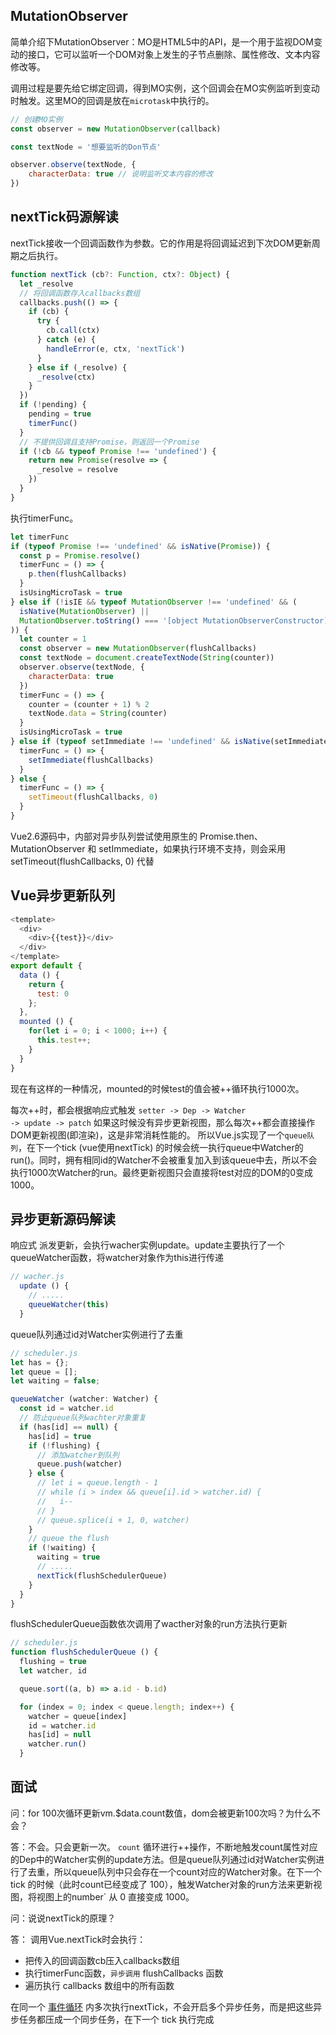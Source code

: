 ## MutationObserver
简单介绍下MutationObserver：MO是HTML5中的API，是一个用于监视DOM变动的接口，它可以监听一个DOM对象上发生的子节点删除、属性修改、文本内容修改等。

调用过程是要先给它绑定回调，得到MO实例，这个回调会在MO实例监听到变动时触发。这里MO的回调是放在<code>microtask</code>中执行的。
```js
// 创建MO实例
const observer = new MutationObserver(callback)

const textNode = '想要监听的Don节点'

observer.observe(textNode, {
    characterData: true // 说明监听文本内容的修改
})
```


## nextTick码源解读
nextTick接收一个回调函数作为参数。它的作用是将回调延迟到下次DOM更新周期之后执行。
```js
function nextTick (cb?: Function, ctx?: Object) {
  let _resolve
  // 将回调函数存入callbacks数组
  callbacks.push(() => {
    if (cb) {
      try {
        cb.call(ctx)
      } catch (e) {
        handleError(e, ctx, 'nextTick')
      }
    } else if (_resolve) {
      _resolve(ctx)
    }
  })
  if (!pending) {
    pending = true
    timerFunc()
  }
  // 不提供回调且支持Promise，则返回一个Promise
  if (!cb && typeof Promise !== 'undefined') {
    return new Promise(resolve => {
      _resolve = resolve
    })
  }
}
```
执行timerFunc。
```js
let timerFunc
if (typeof Promise !== 'undefined' && isNative(Promise)) {
  const p = Promise.resolve()
  timerFunc = () => {
    p.then(flushCallbacks)
  }
  isUsingMicroTask = true
} else if (!isIE && typeof MutationObserver !== 'undefined' && (
  isNative(MutationObserver) ||
  MutationObserver.toString() === '[object MutationObserverConstructor]'
)) {
  let counter = 1
  const observer = new MutationObserver(flushCallbacks)
  const textNode = document.createTextNode(String(counter))
  observer.observe(textNode, {
    characterData: true
  })
  timerFunc = () => {
    counter = (counter + 1) % 2
    textNode.data = String(counter)
  }
  isUsingMicroTask = true
} else if (typeof setImmediate !== 'undefined' && isNative(setImmediate)) {
  timerFunc = () => {
    setImmediate(flushCallbacks)
  }
} else {
  timerFunc = () => {
    setTimeout(flushCallbacks, 0)
  }
} 
```
Vue2.6源码中，内部对异步队列尝试使用原生的 Promise.then、MutationObserver 和 setImmediate，如果执行环境不支持，则会采用 setTimeout(flushCallbacks, 0) 代替

## Vue异步更新队列
```js
<template>
  <div>
    <div>{{test}}</div>
  </div>
</template>
export default {
  data () {
    return {
      test: 0
    };
  },
  mounted () {
    for(let i = 0; i < 1000; i++) {
      this.test++;
    }
  }
}
```
现在有这样的一种情况，mounted的时候test的值会被++循环执行1000次。

每次++时，都会根据响应式触发 <code>setter -> Dep -> Watcher -> update -> patch</code>
如果这时候没有异步更新视图，那么每次++都会直接操作DOM更新视图(即渲染)，这是非常消耗性能的。
所以Vue.js实现了一个<code>queue队列</code>，在下一个tick (vue使用nextTick) 的时候会统一执行queue中Watcher的run()。同时，拥有相同id的Watcher不会被重复加入到该queue中去，所以不会执行1000次Watcher的run。最终更新视图只会直接将test对应的DOM的0变成1000。

## 异步更新源码解读
响应式 派发更新，会执行wacher实例update。update主要执行了一个queueWatcher函数，将watcher对象作为this进行传递
```js
// wacher.js
  update () {
    // .....
    queueWatcher(this)
  }
```
queue队列通过id对Watcher实例进行了去重
```js
// scheduler.js
let has = {};
let queue = [];
let waiting = false;

queueWatcher (watcher: Watcher) {
  const id = watcher.id
  // 防止queue队列wachter对象重复
  if (has[id] == null) {
    has[id] = true
    if (!flushing) {
      // 添加watcher到队列
      queue.push(watcher)
    } else {
      // let i = queue.length - 1
      // while (i > index && queue[i].id > watcher.id) {
      //   i--
      // }
      // queue.splice(i + 1, 0, watcher)
    }
    // queue the flush
    if (!waiting) {
      waiting = true
      // .....
      nextTick(flushSchedulerQueue)
    }
  }
}
```
flushSchedulerQueue函数依次调用了wacther对象的run方法执行更新
```js
// scheduler.js
function flushSchedulerQueue () {
  flushing = true
  let watcher, id

  queue.sort((a, b) => a.id - b.id)

  for (index = 0; index < queue.length; index++) {
    watcher = queue[index]
    id = watcher.id
    has[id] = null
    watcher.run()
  }
  ```


## 面试
问：for 100次循环更新vm.$data.count数值，dom会被更新100次吗？为什么不会？

答：不会。只会更新一次。
<code>count</code> 循环进行++操作，不断地触发count属性对应的Dep中的Watcher实例的update方法。但是queue队列通过id对Watcher实例进行了去重，所以queue队列中只会存在一个count对应的Watcher对象。在下一个 tick 的时候（此时count已经变成了 100），触发Watcher对象的run方法来更新视图，将视图上的number` 从 0 直接变成 1000。


问：说说nextTick的原理？

答：
调用Vue.nextTick时会执行：
* 把传入的回调函数cb压入callbacks数组
* 执行timerFunc函数，<code>异步调用</code> flushCallbacks 函数
* 遍历执行 callbacks 数组中的所有函数


在同一个 [事件循环](../../basic/evenLoop.md) 内多次执行nextTick，不会开启多个异步任务，而是把这些异步任务都压成一个同步任务，在下一个 tick 执行完成